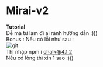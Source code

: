 # Mirai-v2
**Tutorial** <br>
Dễ mà tự làm đi ai rảnh hướng dẫn :))) <br>
Bonus : Nếu có lỗi như sau : <br> ![git](https://user-images.githubusercontent.com/51846705/145331268-2a15c4d8-39a0-4ed3-a85f-efa1fd42c817.jpg) <br>
Thì nhập npm i chalk@4.1.2
<br>
Nếu có lòng thì xin 1 sao :)))
